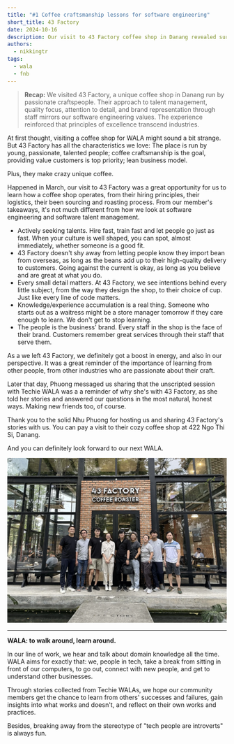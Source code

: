 ```yaml
---
title: "#1 Coffee craftsmanship lessons for software engineering"
short_title: 43 Factory
date: 2024-10-16
description: Our visit to 43 Factory coffee shop in Danang revealed surprising parallels between coffee craftsmanship and software engineering. We discovered valuable insights about talent management, quality delivery, and continuous learning that directly apply to our tech practices.
authors:
  - nikkingtr
tags:
  - wala
  - fnb
---
```


> **Recap:** We visited 43 Factory, a unique coffee shop in Danang run by passionate craftspeople. Their approach to talent management, quality focus, attention to detail, and brand representation through staff mirrors our software engineering values. The experience reinforced that principles of excellence transcend industries.

At first thought, visiting a coffee shop for WALA might sound a bit strange. But 43 Factory has all the characteristics we love: The place is run by young, passionate, talented people; coffee craftsmanship is the goal, providing value customers is top priority; lean business model.

Plus, they make crazy unique coffee.

Happened in March, our visit to 43 Factory was a great opportunity for us to learn how a coffee shop operates, from their hiring principles, their logistics, their been sourcing and roasting process. From our member's takeaways, it's not much different from how we look at software engineering and software talent management.

- Actively seeking talents. Hire fast, train fast and let people go just as fast. When your culture is well shaped, you can spot, almost immediately, whether someone is a good fit.
- 43 Factory doesn't shy away from letting people know they import bean from overseas, as long as the beans add up to their high-quality delivery to customers. Going against the current is okay, as long as you believe and are great at what you do.
- Every small detail matters. At 43 Factory, we see intentions behind every little subject, from the way they design the shop, to their choice of cup. Just like every line of code matters.
- Knowledge/experience accumulation is a real thing. Someone who starts out as a waitress might be a store manager tomorrow if they care enough to learn. We don't get to stop learning.
- The people is the business' brand. Every staff in the shop is the face of their brand. Customers remember great services through their staff that serve them.

As a we left 43 Factory, we definitely got a boost in energy, and also in our perspective. It was a great reminder of the importance of learning from other people, from other industries who are passionate about their craft.

Later that day, Phuong messaged us sharing that the unscripted session with Techie WALA was a a reminder of why she's with 43 Factory, as she told her stories and answered our questions in the most natural, honest ways. Making new friends too, of course.

Thank you to the solid Nhu Phuong for hosting us and sharing 43 Factory's stories with us. You can pay a visit to their cozy coffee shop at 422 Ngo Thi Si, Danang.

And you can definitely look forward to our next WALA.

![Dwarves team at 43 Factory coffee shop](assets/43-factory-wala.webp)

---

**WALA: to walk around, learn around.**

In our line of work, we hear and talk about domain knowledge all the time. WALA aims for exactly that: we, people in tech, take a break from sitting in front of our computers, to go out, connect with new people, and get to understand other businesses.

Through stories collected from Techie WALAs, we hope our community members get the chance to learn from others' successes and failures, gain insights into what works and doesn't, and reflect on their own works and practices.

Besides, breaking away from the stereotype of "tech people are introverts" is always fun.
